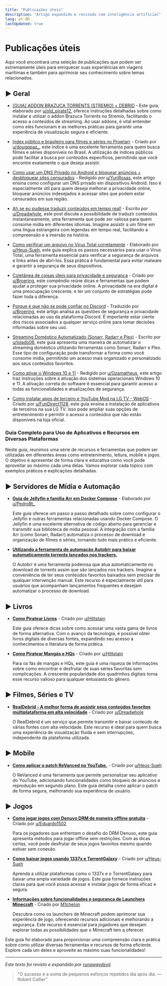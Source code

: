```yaml
---
title: "Publicações úteis"
description: "Artigo expandido e revisado com inteligência artificial"
lang: pt-BR
lastUpdated: true
---
```


# Publicações úteis

Aqui você encontrará uma seleção de publicações que podem ser extremamente úteis para enriquecer suas experiências em viagens marítimas e também para aprimorar seu conhecimento sobre temas relacionados.

## ► Geral

- [[GUIA] ADDON BRAZUCA TORRENTS (STREMIO) + DEBRID](https://www.reddit.com/r/pirataria/comments/1o2yzfn/guia_addon_brazuca_torrents_stremio_debrid/) - Este guia, elaborado por [u/old_pirate12](https://www.reddit.com/user/old_pirate12/), oferece instruções detalhadas sobre como instalar e utilizar o addon Brazuca Torrents no Stremio, facilitando o acesso a conteúdos de streaming. Ao usar addons, é vital entender como eles funcionam e as melhores práticas para garantir uma experiência de visualização segura e eficiente.

- [Index público e brasileiro para filmes e séries no Prowlarr](https://www.reddit.com/r/pirataria/comments/1o4awqj/index_p%C3%BAblico_e_brasileiro_para_filmes_e_s%C3%A9ries/) - Criado por [u/dougppaz_](https://www.reddit.com/user/dougppaz_/), este índice é uma excelente ferramenta para quem busca filmes e séries disponíveis no Brasil. A utilização de índices públicos pode facilitar a busca por conteúdos específicos, permitindo que você encontre exatamente o que deseja assistir.

- [Como usar um DNS Privado no Android e bloquear anúncios + desbloquear sites censurados](https://www.reddit.com/r/pirataria/comments/1ip6236/como_trocar_o_dns_no_windows_e_android/) - Redigido por [u/YuriRosas](https://www.reddit.com/user/YuriRosas/), este artigo ensina como configurar um DNS privado em dispositivos Android. Isso é especialmente útil para quem deseja melhorar a privacidade online, bloquear anúncios indesejados e acessar sites que podem estar censurados em sua região.

- [Ah se eu pudesse traduzir conteúdos em tempo real!](https://phtn.app/post/lemmy.dbzer0.com/4186580) - Escrito por [u/Dreadwhole](https://phtn.app/u/Dreadwhole@lemmy.dbzer0.com), este post discute a possibilidade de traduzir conteúdos instantaneamente, uma ferramenta que pode ser valiosa para quem consome mídia em diferentes idiomas. Imagine assistir a um filme em uma língua estrangeira com legendas em tempo real, facilitando a compreensão e a imersão na história.

- [Como verificar um arquivo no Virus Total corretamente](guias/virustotal) - Elaborado por [u/Heus-Sueh](https://phtn.app/u/Heus_Sueh@lemmy.dbzer0.com), este guia explica os passos necessários para usar o Virus Total, uma ferramenta essencial para verificar a segurança de arquivos e links antes de abri-los. Essa prática é fundamental para evitar malware e garantir a segurança de seus dispositivos.

- [Coletânea de coisas úteis para privacidade e segurança](/docs/megathread/util/coletanea-uteis-privacidade-seguranca.md) - Criado por [u/Broering](https://phtn.app/u/broering@lemmy.eco.br), este compêndio reúne dicas e ferramentas que podem ajudar a proteger sua privacidade online. A privacidade na era digital é uma preocupação crescente, e ter um conjunto de estratégias pode fazer toda a diferença.

- [Porque é que não se pode confiar no Discord](outros/discord) - Traduzido por [u/Broering](https://phtn.app/u/broering@lemmy.eco.br), este artigo analisa as questões de segurança e privacidade relacionadas ao uso da plataforma Discord. É importante estar ciente dos riscos associados a qualquer serviço online para tomar decisões informadas sobre seu uso.

- [Streaming Doméstico Automatizado (Sonarr, Radarr e Plex)](https://www.reddit.com/r/pirataria/s/xzkgWdj1E1) - Escrito por [u/lolado06](https://www.reddit.com/user/lolado06/), este guia apresenta uma maneira de automatizar o streaming doméstico utilizando ferramentas como Sonarr, Radarr e Plex. Esse tipo de configuração pode transformar a forma como você consome mídia, permitindo um acesso mais organizado e personalizado aos seus conteúdos favoritos.

- [Como ativar o Windows 10 e 11](https://www.reddit.com/r/pirataria/s/eaNUQ4V21B) - Redigido por [u/Ozamatheus](https://www.reddit.com/u/Ozamatheus/s/dmrdBnmFz2), este artigo traz instruções sobre a ativação dos sistemas operacionais Windows 10 e 11. A ativação correta do software é essencial para garantir acesso a todas as funcionalidades e atualizações de segurança.

- [Como instalar apps de terceiro e YouTube Mod na LG TV - WebOS](https://www.reddit.com/r/pirataria/s/RuZk6MrzMa) - Criado por [u/FunDirect1128](https://www.reddit.com/u/FunDirect1128/s/oGbRRue7ak), este guia ensina a instalação de aplicativos de terceiros na sua LG TV. Isso pode ampliar suas opções de entretenimento e permitir o acesso a conteúdos que não estão disponíveis na loja oficial.

### Guia Completo para Uso de Aplicativos e Recursos em Diversas Plataformas

Neste guia, reunimos uma série de recursos e ferramentas que podem ser utilizadas em diferentes áreas como entretenimento, leitura, mobile e jogos. O objetivo é apresentar de forma clara e educativa como você pode aproveitar ao máximo cada uma delas. Vamos explorar cada tópico com exemplos práticos e explicações detalhadas.

## ► Servidores de Mídia e Automação

- **[Guia de Jellyfin e família Arr em Docker Compose](https://www.reddit.com/r/pirataria/s/xzkgWdj1E1)** - Elaborado por [u/PedroBt\_](https://www.reddit.com/u/PedroBt_/s/rSGbIvs3xw)

  Este guia oferece um passo a passo detalhado sobre como configurar o Jellyfin e outras ferramentas relacionadas usando Docker Compose. O Jellyfin é uma excelente alternativa de código aberto para gerenciar e transmitir sua biblioteca de mídia pessoal. A integração com a família Arr (como Sonarr, Radarr) automatiza o processo de download e organização de filmes e séries, tornando tudo mais prático e eficiente.

- **[Utilizando a ferramenta de automação Autobrr para baixar automaticamente torrents lançados nos trackers.](https://copyrightbr.com/CFPpqO-yjNL)**

  O Autobrr é uma ferramenta poderosa que atua automaticamente no download de torrents assim que são lançados nos trackers. Imagine a conveniência de ter seus conteúdos favoritos baixados sem precisar de qualquer intervenção manual. Este recurso é especialmente útil para usuários que acompanham lançamentos frequentes e desejam automatizar o processo de download.

## ► Livros

- **[Como Piratear Livros](https://phtn.app/post/lemmy.dbzer0.com/1808349)** - Criado por [u/Hittstain](https://www.reddit.com/user/Hittstain/)

  Este guia oferece dicas sobre como acessar uma vasta gama de livros de forma alternativa. Com o avanço da tecnologia, é possível obter livros digitais de diversas fontes, expandindo seu acesso a conhecimentos e literatura de forma prática.

- **[Como Piratear Mangás e HQs](https://phtn.app/post/lemmy.dbzer0.com/1923254)** - Criado por [u/Hittstain](https://www.reddit.com/user/Hittstain/)

  Para os fãs de mangás e HQs, este guia é uma riqueza de informações sobre como encontrar e desfrutar de suas séries favoritas sem complicações. A crescente popularidade dos quadrinhos digitais torna esse recurso valioso para qualquer entusiasta do gênero.

## ► Filmes, Séries e TV

- **[RealDebrid - A melhor forma de assistir seus conteúdos favoritos multiplataforma em alta velocidade](https://phtn.app/post/lemmy.dbzer0.com/1707503)** - Criado por [u/Dreadwhole](https://phtn.app/u/Dreadwhole@lemmy.dbzer0.com)

  O RealDebrid é um serviço que permite transmitir e baixar conteúdo de várias fontes com alta velocidade. Este recurso é ideal para quem busca uma experiência de visualização fluida e sem interrupções, independente da plataforma utilizada.

## ► Mobile

- **[Como aplicar o patch ReVanced no YouTube.](https://phtn.app/post/lemmy.dbzer0.com/2897980)** - Criado por [u/Heus-Sueh](https://phtn.app/u/Heus_Sueh@lemmy.dbzer0.com)

  O ReVanced é uma ferramenta que permite personalizar seu aplicativo do YouTube, adicionando funcionalidades como bloqueio de anúncios e reprodução em segundo plano. Este guia detalha como aplicar o patch de forma segura, melhorando sua experiência de usuário.

## ► Jogos

- **[Como jogar jogos com Denuvo DRM de maneira offline gratuita](https://www.reddit.com/r/pirataria/comments/1lsnswb/como_jogar_jogos_com_denuvo_drm_offline_gratuito/?share_id=FMajA2wQvfeSRY_w8xv4C)** - Criado por [u/Eduardo1502](https://www.reddit.com/user/Eduardo1502/)

  Para os jogadores que enfrentam o desafio do DRM Denuvo, este guia apresenta métodos para jogar offline sem restrições. Com as dicas certas, você pode desfrutar de seus jogos favoritos mesmo quando estiver sem conexão.

- **[Como baixar jogos usando 1337x e TorrentGalaxy](https://phtn.app/post/lemmy.dbzer0.com/2903152)** - Criado por [u/Heus-Sueh](https://phtn.app/u/Heus_Sueh@lemmy.dbzer0.com)

  Aprenda a utilizar plataformas como o 1337x e o TorrentGalaxy para baixar uma ampla variedade de jogos. Este guia fornece instruções claras para que você possa acessar e instalar jogos de forma eficaz e segura.

- **[Informações sobre funcionalidades e segurança de Launchers Minecraft](https://www.reddit.com/r/pirataria/s/Uig8dZ3aKa)** - Criado por [M1chelon](https://www.reddit.com/u/M1chelon/s/peQmTKM3UE)

  Descubra como os launchers de Minecraft podem aprimorar sua experiência de jogo, oferecendo recursos adicionais e melhorando a segurança. Este recurso é essencial para jogadores que desejam explorar todas as possibilidades que o Minecraft tem a oferecer.

Este guia foi elaborado para proporcionar uma compreensão clara e prática sobre como utilizar diversas ferramentas e recursos de forma eficiente. Explore cada um deles e aproveite ao máximo suas funcionalidades!

---

*Este texto foi revisto e expandido por [runawaydevil](https://pablo.space).*

> "O sucesso é a soma de pequenos esforços repetidos dia após dia. — Robert Collier"






